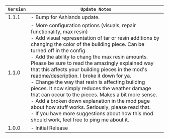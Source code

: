 | `Version` | `Update Notes`                                                                                                                                                                                                                                                                                                                                                                                                                                                                                                                                                                                                                                                                                                                                                                                       |
|-----------|------------------------------------------------------------------------------------------------------------------------------------------------------------------------------------------------------------------------------------------------------------------------------------------------------------------------------------------------------------------------------------------------------------------------------------------------------------------------------------------------------------------------------------------------------------------------------------------------------------------------------------------------------------------------------------------------------------------------------------------------------------------------------------------------------|
| 1.1.1     | - Bump for Ashlands update.                                                                                                                                                                                                                                                                                                                                                                                                                                                                                                                                                                                                                                                                                                                                                                          |
| 1.1.0     | - More configuration options (visuals, repair functionality, max resin) <br/> - Add visual representation of tar or resin additions by changing the color of the building piece. Can be turned off in the config<br/> - Add the ability to chang the max resin amounts. Please be sure to read the amazingly explained way that this affects your building pieces in the mod's readme/description. I broke it down for ya.<br/> - Change the way that resin is affecting building pieces. It now simply reduces the weather damage that can occur to the pieces. Makes a bit more sense.<br/> - Add a broken down explanation in the mod page about how stuff works. Seriously, please read that.<br/> - If you have more suggestions about how this mod should work, feel free to ping me about it. |
| 1.0.0     | - Initial Release                                                                                                                                                                                                                                                                                                                                                                                                                                                                                                                                                                                                                                                                                                                                                                                    |
